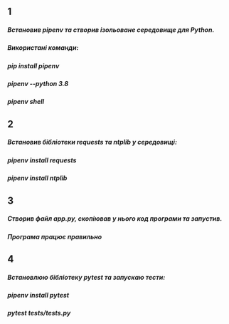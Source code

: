## 1
##### Встановив pipenv та створив ізольоване середовище для Python.
##### Використані команди:
##### pip install pipenv
##### pipenv --python 3.8
##### pipenv shell
## 2
##### Встановив бібліотеки requests та ntplib у середовищі:
##### pipenv install requests
##### pipenv install ntplib
## 3
##### Створив файл app.py, скопіював у нього код програми та запустив.
##### Програма працює правильно
## 4
##### Встановлюю бібліотеку pytest та запускаю тести:
##### pipenv install pytest
##### pytest tests/tests.py
